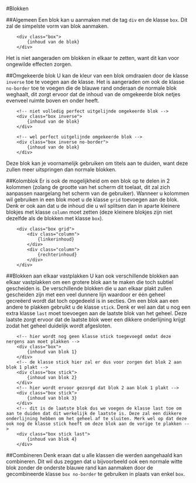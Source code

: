 #Blokken

##Algemeen
Een blok kan u aanmaken met de tag `div` en de klasse `box`. Dit zal de simpelste vorm van blok aanmaken.
```
    <div class="box">
        {inhoud van de blok}
    </div>
```
Het is niet aangeraden om blokken in elkaar te zetten, want dit kan voor ongewilde effecten zorgen.

##Omgekeerde blok
U kan de kleur van een blok omdraaien door de klasse `inverse` toe te voegen aan de klasse. Het is aangeraden om ook de klasse `no-border` toe te voegen die de blauwe rand onderaan de normale blok weghaalt, dit zorgt ervoor dat de inhoud van de omgekeerde blok netjes evenveel ruimte boven en onder heeft.
```
    <!-- niet volledig perfect uitgelijnde omgekeerde blok -->
    <div class="box inverse">
        {inhoud van de blok}
    </div>

    <!-- wel perfect uitgelijnde omgekeerde blok -->
    <div class="box inverse no-border">
        {inhoud van de blok}
    </div>
```
Deze blok kan je voornamelijk gebruiken om titels aan te duiden, want deze zullen meer uitspringen dan normale blokken.

##Kolomblok
Er is ook de mogelijkheid om een blok op te delen in 2 kolommen (zolang de grootte van het scherm dit toelaat, dit zal zich aanpassen naargelang het scherm van de gebruiker). Wanneer u kolommen wil gebruiken in een blok moet u de klasse `grid` toevoegen aan de blok. Denk er ook aan dat u de inhoud die u wil splitsen dan in aparte kleinere blokjes met klasse `column` moet zetten (deze kleinere blokjes zijn niet dezelfde als de blokken met klasse `box`).
```
    <div class="box grid">
        <div class="column">
            {linkerinhoud}
        </div>
        <div class="column">
            {rechterinhoud}
        </div>
    </div>
```

##Blokken aan elkaar vastplakken
U kan ook verschillende blokken aan elkaar vastplakken om een grotere blok aan te maken die toch subtiel gescheiden is. De verschillende blokken die u aan elkaar plakt zullen gescheiden zijn met een veel dunnere lijn waardoor er één geheel gecreëerd wordt dat toch opgedeeld is in secties. Om een blok aan een andere te plakken gebruikt u de klasse `stick`. Denk er wel aan dat u nog een extra klasse `last` moet toevoegen aan de laatste blok van het geheel. Deze laatste zorgt ervoor dat de laatste blok weer een dikkere onderlijning krijgt zodat het geheel duidelijk wordt afgesloten.
```
    <!-- hier wordt nog geen klasse stick toegevoegd omdat deze nergens aan moet plakken -->
    <div class="box">
        {inhoud van blok 1}
    </div>
    <!-- de klasse stick hier zal er dus voor zorgen dat blok 2 aan blok 1 plakt -->
    <div class="box stick">
        {inhoud van blok 2}
    </div>
    <!-- hier wordt ervoor gezorgd dat blok 2 aan blok 1 plakt -->
    <div class="box stick">
        {inhoud van blok 3}
    </div>
    <!-- dit is de laatste blok dus we voegen de klasse last toe om aan te duiden dat dit werkelijk de laatste is. Deze zal een dikkere onderlijning hebben om het geheel af te sluiten. Merk wel op dat deze ook nog de klasse stick heeft om deze blok aan de vorige te plakken -->
    <div class="box stick last">
        {inhoud van blok 4}
    </div>
```

##Combineren
Denk eraan dat u alle klassen die werden aangehaald kan combineren. Dit wil dus zeggen dat u bijvoorbeeld ook een normale witte blok zonder de onderste blauwe rand kan aanmaken door de gecombineerde klasse `box no-border` te gebruiken in plaats van enkel `box`.
